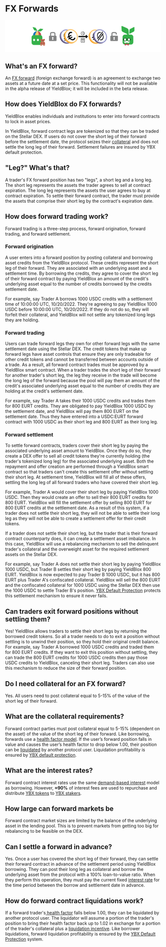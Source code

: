 # FX Forwards

![](../.gitbook/assets/fx-forwards-header.svg)

## What's an FX forward?

An [FX forward](https://www.investopedia.com/terms/f/forwardcontract.asp) \(foreign exchange forward\) is an agreement to exchange two assets at a future date at a set price. This functionality will not be available in the alpha release of YieldBlox; it will be included in the beta release.

## How does YieldBlox do FX forwards?

YieldBlox enables individuals and institutions to enter into forward contracts to lock in asset prices.

In YieldBlox, forward contract legs are tokenized so that they can be traded on the Stellar DEX. If users do not cover the short leg of their forward before the settlement date, the protocol seizes their [collateral](lending-borrowing/#what-is-collateral) and does not settle the long leg of their forward. Settlement failures are insured by YBX default protection.

## "Leg?" What's that?

A trader's FX forward position has two "legs", a short leg and a long leg. The short leg represents the assets the trader agrees to sell at contract expiration. The long leg represents the assets the user agrees to buy at contract expiration. To settle their forward contract, the trader must provide the assets that comprise their short leg by the contract's expiration date. 

## How does forward trading work?

Forward trading is a three-step process, forward origination, forward trading, and forward settlement.

### Forward origination

A user enters into a forward position by posting collateral and borrowing asset credits from the YieldBlox protocol. These credits represent the short leg of their forward. They are associated with an underlying asset and a settlement time. By borrowing the credits, they agree to cover the short leg of their forward contract by paying YieldBlox an amount of the credit's underlying asset equal to the number of credits borrowed by the credits settlement date. 

For example, say Trader A borrows 1000 USDC credits with a settlement time of 10:00:00 UTC, 10/20/2022. They're agreeing to pay YieldBlox 1000 USDC before 10:00:00 UTC, 10/20/2022. If they do not do so, they will forfeit their collateral, and YieldBlox will not settle any tokenized long legs they are holding.

### Forward trading

Users can trade forward legs they own for other forward legs with the same settlement date using the Stellar DEX. The credit tokens that make up forward legs have asset controls that ensure they are only tradeable for other credit tokens and cannot be transferred between accounts outside of a trade. As a result, all forward contract trades must be approved by a YieldBlox smart contract. When a trader trades the short leg of their forward for another trader's short leg, the leg they receive in the trade will become the long leg of the forward because the pool will pay them an amount of the credit's associated underlying asset equal to the number of credits they are holding at the credit's settlement date. 

For example, say Trader A takes their 1000 USDC credits and trades them for 800 EURT credits. They are obligated to pay YieldBlox 1000 USDC by the settlement date, and YieldBlox will pay them 800 EURT on the settlement date. Thus they have entered into a USDC:EURT forward contract with 1000 USDC as their short leg and 800 EURT as their long leg.

### **Forward settlement**

To settle forward contracts, traders cover their short leg by paying the associated underlying asset amount to YieldBlox. Once they do so, they create a DEX offer to sell all credit tokens they're currently holding \(the trader's tokenized long leg\) for the associated underlying asset. Both the repayment and offer creation are performed through a YieldBlox smart contract so that traders can't create this settlement offer without settling their short leg. At settlement time, YieldBlox will fill all of these offers, settling the long leg of all forward traders who have covered their short leg. 

For example, Trader A would cover their short leg by paying YieldBlox 1000 USDC. Then they would create an offer to sell their 800 EURT credits for 800 EURT. YieldBlox will fill the settlement offer by selling 800 EURT for 800 EURT credits at the settlement date.  As a result of this system, if a trader does not settle their short leg, they will not be able to settle their long leg as they will not be able to create a settlement offer for their credit tokens. 

If a trader does not settle their short leg, but the trader that is their forward contract counterparty does, it can create a settlement asset imbalance. In this case, YieldBlox will use a rebalancing mechanism to sell the delinquent trader's collateral and the overweight asset for the required settlement assets on the Stellar DEX. 

For example, say Trader A does not settle their short leg by paying YieldBlox 1000 USDC, but Trader B settles their short leg by paying YieldBlox 800 EURT. YieldBlox is now expected to pay Trader B 1000 USDC, but it has 800 EURT plus Trader A's confiscated collateral. YieldBlox will sell the 800 EURT and the confiscated collateral for 1000 USDC using the Stellar DEX then use the 1000 USDC to settle Trader B's position.  [YBX Default Protection](ybx-tokens/ybx-backstop.md#how-does-ybx-default-protection-protect-fx-forward-settlement) protects this settlement mechanism to ensure it never fails. 

## Can traders exit forward positions without settling them?

Yes! YieldBlox allows traders to settle their short legs by returning the borrowed credit tokens. So all a trader needs to do to exit a position without settling is to unwind their position, so they hold their original credit balance. For example, say Trader A borrowed 1000 USDC credits and traded them for 800 EURT credits. If they want to exit this position without settling, they can trade the 800 EURT credits for 1000 USDC credits then pay those USDC credits to YieldBlox, canceling their short leg. Traders can also use this mechanism to reduce the size of their forward position.

## Do I need collateral for an FX forward?

Yes. All users need to post collateral equal to 5-15% of the value of the short leg of their forward.

## What are the collateral requirements?

Forward contract parties must post collateral equal to 5-15% \(dependent on the asset\) of the value of the short leg of their forward. Like borrowing, forwards use a [health factor model](lending-borrowing/health-factors.md). If the user’s forward position falls in value and causes the user’s health factor to drop below 1.00, their position can be [liquidated](lending-borrowing/liquidations.md) by another protocol user. Liquidation profitability is ensured by [YBX default protection](ybx-tokens/ybx-backstop.md).

## What are the interest rates?

Forward contract interest rates use the same [demand-based interest](lending-borrowing/interest-rates.md) model as borrowing. However, **≈90%** of interest fees are used to repurchase and distribute [YBX tokens](ybx-tokens/) to [YBX stakers](staking.md). 

## How large can forward markets be

Forward contract market sizes are limited by the balance of the underlying asset in the lending pool. This is to prevent markets from getting too big for rebalancing to be feasible on the DEX. 

## Can I settle a forward in advance?

Yes. Once a user has covered the short leg of their forward, they can settle their forward contract in advance of the settlement period using YieldBlox borrowing. They can post their long leg as collateral and borrow the underlying asset from the protocol with a 100% loan-to-value ratio. When they perform this operation, they must pay the current fixed [interest rate](lending-borrowing/#how-do-loan-interest-rates-work) for the time period between the borrow and settlement date in advance. 

## How do forward contract liquidations work?

If a forward trader's[ health factor](lending-borrowing/health-factors.md) falls below 1.00, they can be liquidated by another protocol user. The liquidator will assume a portion of the trader's position to bring their health factor back up to 1.02 in exchange for a portion of the trader's collateral plus a [liquidation incentive](lending-borrowing/liquidations.md#what-incentivizes-liquidators-to-liquidate-undercollateralized-borrowers). Like borrower liquidations, forward liquidation profitability is ensured by the [YBX Default Protection](ybx-tokens/ybx-backstop.md) system.    


